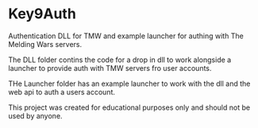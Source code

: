# Key9Auth
Authentication DLL for TMW and example launcher for authing with The Melding Wars servers.

The DLL folder contins the code for a drop in dll to work alongside a launcher to provide auth with TMW servers fro user accounts.

THe Launcher folder has an example launcher to work with the dll and the web api to auth a users account.


This project was created for educational purposes only and should not be used by anyone.